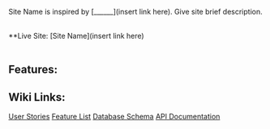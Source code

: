 Site Name is inspired by [______](insert link here). Give site brief description.
<br>
<br>

**Live Site: [Site Name](insert link here)
<br>
<br>

<h2>Features:</h2>

<h2>Wiki Links:</h2>

[User Stories]()
[Feature List]()
[Database Schema]()
[API Documentation]()

